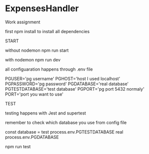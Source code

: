# ExpensesHandler
Work assignment

first npm install to install all dependencies

START

without nodemon
npm run start

with nodemon
npm run dev

all configuaration happens through .env file

PGUSER='pg username'
PGHOST='host I used localhost'
PGPASSWORD='pg password'
PGDATABASE='real database'
PGTESTDATABASE='test database'
PGPORT='pg port 5432 normaly'
PORT='port you want to use'

TEST

testing happens with Jest and supertest

remember to check which database you use from config file

const database =  test process.env.PGTESTDATABASE real process.env.PGDATABASE

npm run test
